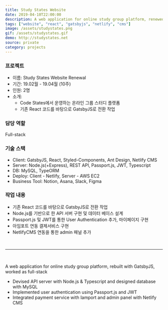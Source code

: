 ```yaml
---
title: Study States Website
date: 2019-04-10T22:00:00
description: A web application for online study group platform, renewed by GatsbyJS
tags: ["website", "react", "gatsbyjs", "netlify", "cms"]
image: /assets/studystates.png
gif: /assets/studystates.gif
demo: http://studystates.net
source: private
category: projects
---
```


### 프로젝트

- 이름: Study States Website Renewal
- 기간: 19.02월 - 19.04월 (10주)
- 인원: 2명
- 소개:
  - Code States에서 운영하는 온라인 그룹 스터디 플랫폼
  - 기존 React 코드를 바탕으로 GatsbyJS로 전환 작업

### 담당 역할

Full-stack

### 기술 스택

- Client: GatsbyJS, React, Styled-Components, Ant Design, Netlify CMS
- Server: Node.js(+Express), REST API, Passport.js, JWT, Typescript
- DB: MySQL, TypeORM
- Deploy: Client - Netlify, Server - AWS EC2
- Business Tool: Notion, Asana, Slack, Figma

### 작업 내용

- 기존 React 코드를 바탕으로 GatsbyJS로 전환 작업
- Node.js를 기반으로 한 API 서버 구현 및 데이터 베이스 설계
- Passport.js 및 JWT를 통한 User Authentication 추가, 마이페이지 구현
- 아임포트 연동 결제서비스 구현
- NetlifyCMS 연동을 통한 admin 패널 추가

<br />

---

<br />

A web application for online study group platform, rebuilt with GatsbyJS, worked as full-stack  
- Devised API server with Node.js & Typescript and designed database with MySQL 
- Implemented user authentication using Passport.js and JWT  
- Integrated payment service with Iamport and admin panel with Netlify CMS
